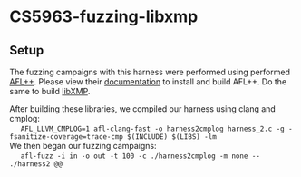 # CS5963-fuzzing-libxmp

## Setup
The fuzzing campaigns with this harness were performed using performed [AFL++](https://github.com/AFLplusplus/AFLplusplus). Please view their [documentation](https://github.com/AFLplusplus/AFLplusplus) to install and build AFL++. Do the same to build [libXMP](https://github.com/libxmp/libxmp/tree/master).

After building these libraries, we compiled our harness using clang and cmplog:\
&nbsp;&nbsp;&nbsp;&nbsp;&nbsp;`AFL_LLVM_CMPLOG=1 afl-clang-fast -o harness2cmplog harness_2.c -g -fsanitize-coverage=trace-cmp $(INCLUDE) $(LIBS) -lm`\
We then began our fuzzing campaigns:\
&nbsp;&nbsp;&nbsp;&nbsp;&nbsp;`afl-fuzz -i in -o out -t 100 -c ./harness2cmplog -m none -- ./harness2 @@`
